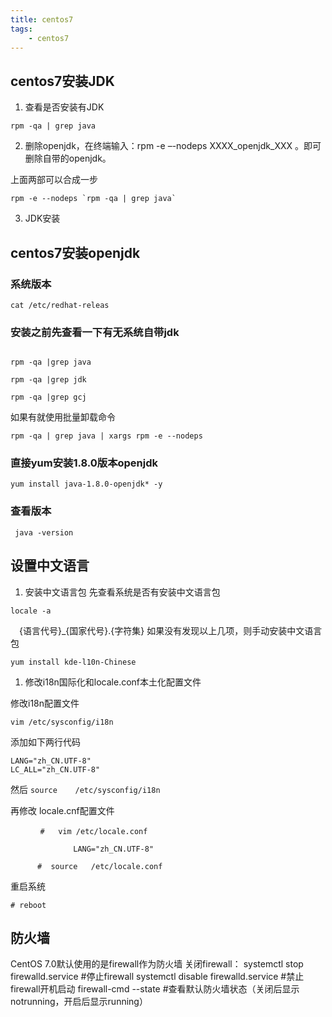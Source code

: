 ```yaml
---
title: centos7
tags:
    - centos7
---
```

## centos7安装JDK

1. 查看是否安装有JDK

```shell
rpm -qa | grep java
```

2. 删除openjdk，在终端输入：rpm -e –-nodeps XXXX_openjdk_XXX 。即可删除自带的openjdk。

上面两部可以合成一步

```shell
rpm -e --nodeps `rpm -qa | grep java`
```

3. JDK安装

## centos7安装openjdk

### 系统版本

```shell
cat /etc/redhat-releas
```

### 安装之前先查看一下有无系统自带jdk

```shell

rpm -qa |grep java

rpm -qa |grep jdk

rpm -qa |grep gcj
```

如果有就使用批量卸载命令

```shell
rpm -qa | grep java | xargs rpm -e --nodeps
```

### 直接yum安装1.8.0版本openjdk

```shell
yum install java-1.8.0-openjdk* -y
```

### 查看版本

```shell
 java -version
```



## 设置中文语言

1. 安装中文语言包
先查看系统是否有安装中文语言包  

```shell
locale -a
```

　{语言代号}_{国家代号}.{字符集}
如果没有发现以上几项，则手动安装中文语言包

```shell
yum install kde-l10n-Chinese
```

1. 修改i18n国际化和locale.conf本土化配置文件

修改i18n配置文件

```shell
vim /etc/sysconfig/i18n
```

添加如下两行代码

```
LANG="zh_CN.UTF-8"
LC_ALL="zh_CN.UTF-8"
```
然后 `source    /etc/sysconfig/i18n`

再修改 locale.cnf配置文件
```
　　　　#   vim /etc/locale.conf

              LANG="zh_CN.UTF-8"
```

          #  source   /etc/locale.conf

重启系统

`# reboot`

## 防火墙

CentOS 7.0默认使用的是firewall作为防火墙
关闭firewall：
systemctl stop firewalld.service #停止firewall
systemctl disable firewalld.service #禁止firewall开机启动
firewall-cmd --state #查看默认防火墙状态（关闭后显示notrunning，开启后显示running）
